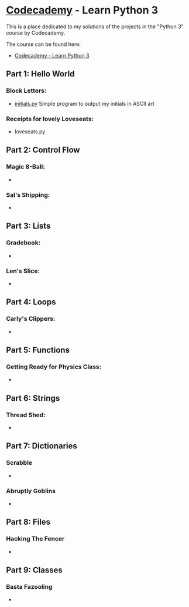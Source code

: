 # [Codecademy](https://www.codecademy.com) - Learn Python 3

This is a place dedicated to my solutions of the projects in the "Python 3" course by Codecademy. 

The course can be found here:

- [Codecademy - Learn Python 3](https://www.codecademy.com/learn/learn-python-3)

## Part 1: Hello World

### Block Letters:
* [initials.py](/HelloWorld/BlockLetters/initials.py)
Simple program to output my initials in ASCII art

### Receipts for lovely Loveseats:
* loveseats.py

## Part 2: Control Flow

### Magic 8-Ball:
* 

### Sal's Shipping:
* 

## Part 3: Lists

### Gradebook:
* 

### Len's Slice:
* 

## Part 4: Loops

### Carly's Clippers:
* 

## Part 5: Functions

### Getting Ready for Physics Class:
* 

## Part 6: Strings

### Thread Shed:
* 

## Part 7: Dictionaries

### Scrabble
* 

### Abruptly Goblins
* 

## Part 8: Files

### Hacking The Fencer
* 

## Part 9: Classes

### Basta Fazooling
* 
